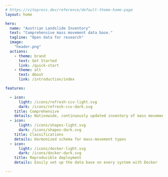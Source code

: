 ```yaml
---
# https://vitepress.dev/reference/default-theme-home-page
layout: home

hero:
  name: "Austrian Landslide Inventory"
  text: "Comprehensive mass movement data base."
  tagline: "Open data for research"
  image:
    "header.png"
  actions:
    - theme: brand
      text: Get Started
      link: /quick-start
    - theme: alt
      text: About
      link: /introduction/index

features:

  - icon:
      light: /icons/refresh-ccv-light.svg
      dark: /icons/refresh-ccv-dark.svg
    title: Comprehensive
    details: Nationwide, continuously updated inventory of mass movement events
  - icon:
      light: /icons/shapes-light.svg
      dark: /icons/shapes-dark.svg
    title: Classifications
    details: Harmonized schema for mass-movement types 
  - icon:
      light: /icons/docker-light.svg
      dark: /icons/docker-dark.svg
    title: Reproducible deployment
    details: Easily set up the data base on every system with Docker

---
```


